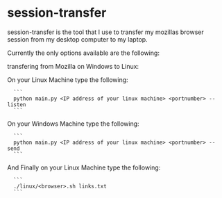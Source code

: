 # session-transfer
session-transfer is the tool that I use to transfer my mozillas browser session from my desktop computer to my laptop.

Currently the only options available are the following:

transfering from Mozilla on Windows to Linux:

  On your Linux Machine type the following:
  
      ```
      python main.py <IP address of your linux machine> <portnumber> --listen
      ```
      
  On your Windows Machine type the following:
  
      ```
      python main.py <IP address of your linux machine> <portnumber> --send
      ```
And Finally on your Linux Machine type the following:

      ```
      ./linux/<browser>.sh links.txt
      ```
